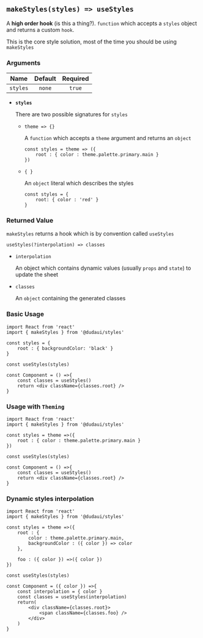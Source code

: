 ## `makeStyles(styles) => useStyles`

A **high order hook** (is this a thing?). `function` which accepts a `styles` object and returns a custom `hook`.

This is the core style solution, most of the time you should be using `makeStyles`

### Arguments

| Name | Default | Required |
| ------------- |:-------------:| :-----: |
| `styles`     | `none` | `true` 
 
   
   

 - **`styles`**

     There are two possible signatures for `styles`

          
    - `theme => {}` 
    
        A `function` which accepts a `theme` argument and returns an `object`
        ```
        const styles = theme => ({
            root : { color : theme.palette.primary.main }
        })
        ```

    - `{ }`  

       An `object` literal which describes the styles

        ```
        const styles = {
            root: { color : 'red' }
        }
        ```

### Returned Value

`makeStyles` returns a hook which is by convention called `useStyles`

`useStyles(?interpolation) => classes`

  - `interpolation`
 
       An object which contains dynamic values (usually `props` and `state`) to update the sheet
       
  - `classes`
 
       An `object` containing the generated classes
       



### Basic Usage

    import React from 'react'
    import { makeStyles } from '@dudaui/styles'
    
    const styles = {
        root : { backgroundColor: 'black' }   
    }

    const useStyles(styles)
    
    const Component = () =>{
        const classes = useStyles()
        return <div className={classes.root} />
    }


### Usage with `Theming`

    import React from 'react'    
    import { makeStyles } from '@dudaui/styles'
    
    const styles = theme =>({
        root : { color : theme.palette.primary.main }
    })

    const useStyles(styles)
    
    const Component = () =>{
        const classes = useStyles()
        return <div className={classes.root} />
    }


### Dynamic styles interpolation

    import React from 'react'    
    import { makeStyles } from '@dudaui/styles'
    
    const styles = theme =>({
        root : { 
            color : theme.palette.primary.main,
            backgroundColor : ({ color }) => color
        },

        foo : ({ color }) =>({ color })
    })

    const useStyles(styles)
    
    const Component = ({ color }) =>{
        const interpolation = { color }
        const classes = useStyles(interpolation)
        return(
            <div className={classes.root}>
                <span className={classes.foo} />
            </div>
        )
    }